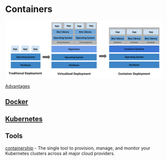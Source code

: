 # Containers

![evolution](container_evolution.svg ':size=300x100')


[Advantages](containers-advantages.md ':include')


## [Docker](/containers/docker.md)
## [Kubernetes](/containers/kubernetes.md)


## Tools
[containership](https://containership.io/) - The single tool to provision, manage, and monitor your Kubernetes clusters across all major cloud providers.

